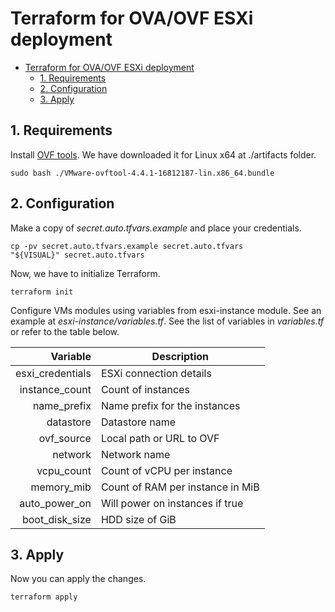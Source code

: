 Terraform for OVA/OVF ESXi deployment
===

- [Terraform for OVA/OVF ESXi deployment](#terraform-for-ovaovf-esxi-deployment)
  - [1. Requirements](#1-requirements)
  - [2. Configuration](#2-configuration)
  - [3. Apply](#3-apply)


## 1. Requirements

Install [OVF tools](https://my.vmware.com/group/vmware/downloads/details?downloadGroup=OVFTOOL441&productId=955). We have downloaded it for Linux x64 at ./artifacts folder.

```shell
sudo bash ./VMware-ovftool-4.4.1-16812187-lin.x86_64.bundle
```

## 2. Configuration

Make a copy of *secret.auto.tfvars.example* and place your credentials.

```shell
cp -pv secret.auto.tfvars.example secret.auto.tfvars
"${VISUAL}" secret.auto.tfvars
```

Now, we have to initialize Terraform.

```shell
terraform init
```

Configure VMs modules using variables from esxi-instance module. See an example at *esxi-instance/variables.tf*. See the list of variables in *variables.tf* or refer to the table below.

|         Variable | Description                      |
| ---------------: | -------------------------------- |
| esxi_credentials | ESXi connection details          |
|   instance_count | Count of instances               |
|      name_prefix | Name prefix for the instances    |
|        datastore | Datastore name                   |
|       ovf_source | Local path or URL to OVF         |
|          network | Network name                     |
|       vcpu_count | Count of vCPU per instance       |
|       memory_mib | Count of RAM per instance in MiB |
|    auto_power_on | Will power on instances if true  |
|   boot_disk_size | HDD size of GiB                  |


## 3. Apply

Now you can apply the changes.

```shell
terraform apply
```
